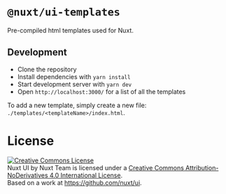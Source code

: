 # `@nuxt/ui-templates`

Pre-compiled html templates used for Nuxt.

## Development

- Clone the repository
- Install dependencies with `yarn install`
- Start development server with `yarn dev`
- Open `http://localhost:3000/` for a list of all the templates

To add a new template, simply create a new file: `./templates/<templateName>/index.html`.

# License

<a rel="license" href="http://creativecommons.org/licenses/by-nd/4.0/"><img alt="Creative Commons License" style="border-width:0" src="https://i.creativecommons.org/l/by-nd/4.0/88x31.png" /></a><br /><span xmlns:dct="http://purl.org/dc/terms/" property="dct:title">Nuxt UI</span> by <span xmlns:cc="http://creativecommons.org/ns#" property="cc:attributionName">Nuxt Team</span> is licensed under a <a rel="license" href="http://creativecommons.org/licenses/by-nd/4.0/">Creative Commons Attribution-NoDerivatives 4.0 International License</a>.<br />Based on a work at <a xmlns:dct="http://purl.org/dc/terms/" href="https://github.com/nuxt/ui" rel="dct:source">https://github.com/nuxt/ui</a>.
